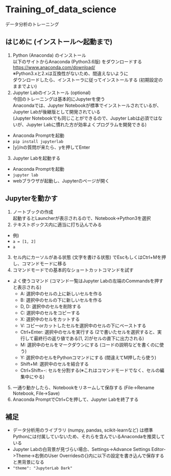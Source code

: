 # Training_of_data_science
データ分析のトレーニング
## はじめに (インストール～起動まで)
1. Python (Anaconda) のインストール<br>
以下のサイトからAnaconda (Python3.6版) をダウンロードする<br>
https://www.anaconda.com/download/<br>
※Python3.xと2.xは互換性がないため、間違えないように<br>
ダウンロードしたら、インストーラに従ってインストールする (初期設定のままでよい)<br>
2. Jupyter Labのインストール (optional)<br>
今回のトレーニングは基本的にJupyterを使う<br>
Anacondaでは、Jupyter Notebookが標準でインストールされているが、Jupyter Labが後継版として開発されている<br>
(Jupyter Notebookでも同じことができるので、Jupyter Labは必須ではないが、Jupyter Labに慣れた方が効率よくプログラムを開発できる)<br>
- Anaconda Promptを起動
- `pip install jupyterlab`
- [y]/nの質問が来たら、yを押してEnter<br>
3. Jupyter Labを起動する
- Anaconda Promptを起動
- `jupyter lab`
- webブラウザが起動し、Jupyterのページが開く

## Jupyterを動かす
1. ノートブックの作成<br>
起動するとLauncherが表示されるので、Notebook->Python3を選択<br>
2. テキストボックス内に適当に打ち込んでみる
- 例)
- `a = [1, 2]`
- `a`
3. セル内にカーソルがある状態 (文字を書ける状態) でEscもしくはCtrl+Mを押し、コマンドモードに移る
4. コマンドモードでの基本的なショートカットコマンドを試す
- よく使うコマンド (コマンド一覧はJupyter Labの左端のCommandsを押すと表示される)<br>
  - A: 選択中のセルの上に新しいセルを作る
  - B: 選択中のセルの下に新しいセルを作る
  - D, D: 選択中のセルを削除する
  - C: 選択中のセルをコピーする
  - X: 選択中のセルをカットする
  - V: コピーorカットしたセルを選択中のセルの下にペーストする
  - Ctrl+Enter: 選択中のセルを実行する (2で書いたセルを選択すると、実行して最終行の返り値である[1, 2]がセルの直下に出力される)
  - M: 選択中のセルをマークダウンにする (コードの説明などを書くのに使う)
  - Y: 選択中のセルをPythonコマンドにする (間違えてM押したら使う)
  - Shift+M: 選択中のセルを結合する
  - Ctrl+Shift+-: セルを分割する(※これはコマンドモードでなく、セルの編集中にやる)
5. 一通り動かしたら、Notebookをリネームして保存する (File->Rename Notebook, File->Save)
6. Anaconda PromptでCtrl+Cを押して、Jupyter Labを終了する

## 補足
- データ分析用のライブラリ (numpy, pandas, scikit-learnなど) は標準Pythonには付属していないため、それらを含んでいるAnacondaを推奨している
- Jupyter Labの白背景が見づらい場合、Settings->Advance Settings Editor->Theme->右側のUser Overridesの{}内に以下の設定を書き込んで保存すると黒背景になる
- `"theme": "JupyterLab Dark"`
